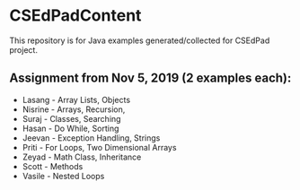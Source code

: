 # CSEdPadContent
This repository is for Java examples generated/collected for CSEdPad project. 

## Assignment from Nov 5, 2019 (2 examples each):

- Lasang - Array Lists, Objects
- Nisrine - Arrays, Recursion, 
- Suraj - Classes, Searching
- Hasan - Do While, Sorting
- Jeevan - Exception Handling, Strings
- Priti - For Loops, Two Dimensional Arrays
- Zeyad - Math Class, Inheritance
- Scott - Methods
- Vasile - Nested Loops
